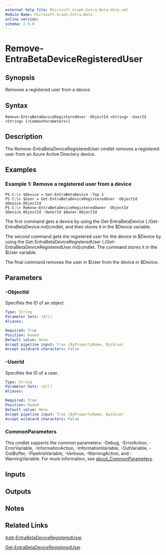 ```yaml
---
external help file: Microsoft.Graph.Entra.Beta-Help.xml
Module Name: Microsoft.Graph.Entra.Beta
online version:
schema: 2.0.0
---
```


# Remove-EntraBetaDeviceRegisteredUser

## Synopsis
Removes a registered user from a device.

## Syntax

```
Remove-EntraBetaDeviceRegisteredUser -ObjectId <String> -UserId <String> [<CommonParameters>]
```

## Description
The Remove-EntraBetaDeviceRegisteredUser cmdlet removes a registered user from an Azure Active Directory device.

## Examples

### Example 1: Remove a registered user from a device
```
PS C:\> $Device = Get-EntraBetaDevice -Top 1
PS C:\> $User = Get-EntraBetaDeviceRegisteredUser -ObjectId $Device.ObjectId
PS C:\> Remove-EntraBetaDeviceRegisteredOwner -ObjectId $Device.ObjectId -OwnerId $Owner.ObjectId
```

The first command gets a device by using the Get-EntraBetaDevice (./Get-EntraBetaDevice.md)cmdlet, and then stores it in the $Device variable.

The second command gets the registered user for the device in $Device by using the Get-EntraBetaDeviceRegisteredUser (./Get-EntraBetaDeviceRegisteredUser.md)cmdlet.
The command stores it in the $User variable.

The final command removes the user in $User from the device in $Device.

## Parameters

### -ObjectId
Specifies the ID of an object.

```yaml
Type: String
Parameter Sets: (All)
Aliases:

Required: True
Position: Named
Default value: None
Accept pipeline input: True (ByPropertyName, ByValue)
Accept wildcard characters: False
```

### -UserId
Specifies the ID of a user.

```yaml
Type: String
Parameter Sets: (All)
Aliases:

Required: True
Position: Named
Default value: None
Accept pipeline input: True (ByPropertyName, ByValue)
Accept wildcard characters: False
```

### CommonParameters
This cmdlet supports the common parameters: -Debug, -ErrorAction, -ErrorVariable, -InformationAction, -InformationVariable, -OutVariable, -OutBuffer, -PipelineVariable, -Verbose, -WarningAction, and -WarningVariable. For more information, see [about_CommonParameters](https://go.microsoft.com/fwlink/?LinkID=113216).

## Inputs

## Outputs

## Notes

## Related Links

[Add-EntraBetaDeviceRegisteredUser]()

[Get-EntraBetaDeviceRegisteredUser]()

